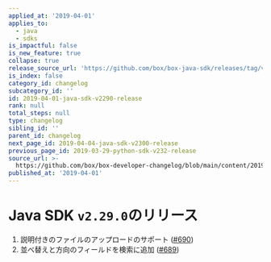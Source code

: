```yaml
---
applied_at: '2019-04-01'
applies_to:
  - java
  - sdks
is_impactful: false
is_new_feature: true
collapse: true
release_source_url: 'https://github.com/box/box-java-sdk/releases/tag/v2.29.0'
is_index: false
category_id: changelog
subcategory_id: ''
id: 2019-04-01-java-sdk-v2290-release
rank: null
total_steps: null
type: changelog
sibling_id: ''
parent_id: changelog
next_page_id: 2019-04-04-java-sdk-v2300-release
previous_page_id: 2019-03-29-python-sdk-v232-release
source_url: >-
  https://github.com/box/box-developer-changelog/blob/main/content/2019/04-01-java-sdk-v2290-release.md
published_at: '2019-04-01'
---
```

# Java SDK `v2.29.0`のリリース

1. 説明付きのファイルのアップロードのサポート ([#690](https://github.com/box/box-java-sdk/pull/690))
2. 並べ替えと方向のフィールドを検索に追加 ([#689](https://github.com/box/box-java-sdk/pull/689))
